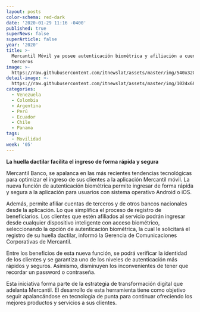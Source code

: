 ```yaml
---
layout: posts
color-schema: red-dark
date: '2020-01-29 11:16 -0400'
published: true
superNews: false
superArticle: false
year: '2020'
title: >-
  Mercantil Móvil ya posee autenticación biométrica y afiliación a cuentas de
  terceros
image: >-
  https://raw.githubusercontent.com/itnewslat/assets/master/img/540x320/App-movil-p.jpg
detail-image: >-
  https://raw.githubusercontent.com/itnewslat/assets/master/img/1024x680/App-movil-g.jpg
categories:
  - Venezuela
  - Colombia
  - Argentina
  - Perú
  - Ecuador
  - Chile
  - Panama
tags:
  - Movilidad
week: '05'
---
```

**La huella dactilar facilita el ingreso de forma rápida y segura**
 
Mercantil Banco, se apalanca en las más recientes tendencias tecnológicas para optimizar el ingreso de sus clientes a la aplicación Mercantil móvil. La nueva función de autenticación biométrica permite ingresar de forma rápida y segura a la aplicación para usuarios con sistema operativo Android o iOS.

Además, permite afiliar cuentas de terceros y de otros bancos nacionales desde la aplicación. Lo que simplifica el proceso de registro de beneficiarios. Los clientes que estén afiliados al servicio podrán ingresar desde cualquier dispositivo inteligente con acceso biométrico, seleccionando la opción de autenticación biométrica, la cual le solicitará el registro de su huella dactilar, informó la Gerencia de Comunicaciones Corporativas de Mercantil.

Entre los beneficios de esta nueva función, se podrá verificar la identidad de los clientes y se garantiza uno de los niveles de autenticación más rápidos y seguros. Asimismo, disminuyen los inconvenientes de tener que recordar un password o contraseña.

Esta iniciativa forma parte de la estrategia de transformación digital que adelanta Mercantil. El desarrollo de esta herramienta tiene como objetivo seguir apalancándose en tecnología de punta para continuar ofreciendo los mejores productos y servicios a sus clientes. 